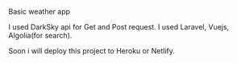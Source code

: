 Basic weather app

I used DarkSky api for Get and Post request. I used Laravel, Vuejs, Algolia(for search).

Soon i will deploy this project to Heroku or Netlify.
